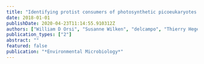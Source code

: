 ```yaml
---
title: "Identifying protist consumers of photosynthetic picoeukaryotes in the surface ocean using stable isotope probing"
date: 2018-01-01
publishDate: 2020-04-23T11:14:55.910312Z
authors: ["William D Orsi", "Susanne Wilken", "delcampo", "Thierry Heger", "Erick James", "Thomas A Richards", "Patrick J Keeling", "Alexandra Z Worden", "Alyson E Santoro"]
publication_types: ["2"]
abstract: ""
featured: false
publication: "*Environmental Microbiology*"
---
```

